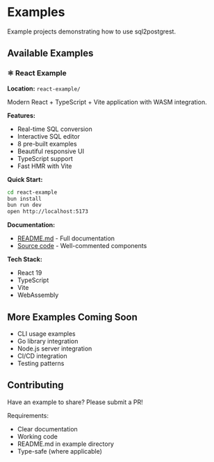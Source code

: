 # Examples

Example projects demonstrating how to use sql2postgrest.

## Available Examples

### ⚛️ React Example

**Location:** `react-example/`

Modern React + TypeScript + Vite application with WASM integration.

**Features:**
- Real-time SQL conversion
- Interactive SQL editor
- 8 pre-built examples
- Beautiful responsive UI
- TypeScript support
- Fast HMR with Vite

**Quick Start:**
```bash
cd react-example
bun install
bun run dev
open http://localhost:5173
```

**Documentation:**
- [README.md](react-example/README.md) - Full documentation
- [Source code](react-example/src/) - Well-commented components

**Tech Stack:**
- React 19
- TypeScript
- Vite
- WebAssembly

## More Examples Coming Soon

- CLI usage examples
- Go library integration
- Node.js server integration
- CI/CD integration
- Testing patterns

## Contributing

Have an example to share? Please submit a PR!

Requirements:
- Clear documentation
- Working code
- README.md in example directory
- Type-safe (where applicable)
